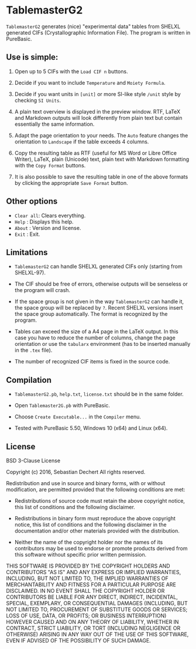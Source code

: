 # TablemasterG2

`TablemasterG2` generates (nice) "experimental data" tables from SHELXL generated CIFs (Crystallographic Information File).
The program is written in PureBasic.

## Use is simple:

1. Open up to 5 CIFs with the `Load CIF n` buttons.

2. Decide if you want to include `Temperature` and `Moiety Formula`.

3. Decide if you want units in `[unit]` or more SI-like style `/unit` style by checking `SI Units`.

4. A plain text overview is displayed in the preview window. RTF, LaTeX and Markdown outputs will look differently from plain text but contain essentially the same information. 

5. Adapt the page orientation to your needs. The `Auto` feature changes the orientation to `Landscape` if the table exceeds 4 columns.

6. Copy the resulting table as RTF (useful for MS Word or Libre Office Writer), LaTeX, plain (Unicode) text, plain text with Markdown formatting with the `Copy Format` buttons.

7. It is also possible to save the resulting table in one of the above formats by clicking the appropriate `Save Format` button.


## Other options

* `Clear all`: Clears everything.
* `Help`	 : Displays this help.
* `About`	 : Version and license.
* `Exit`	 : Exit.


## Limitations

* `TablemasterG2` can handle SHELXL generated CIFs only (starting from SHELXL-97).

* The CIF should be free of errors, otherwise outputs will be senseless or the program will crash.

* If the space group is not given in the way `TablemasterG2` can handle it, the space group will be replaced by `?`. Recent SHELXL versions insert the space group automatically. The format is recognized by the program. 

* Tables can exceed the size of a A4 page in the LaTeX output. In this case you have to reduce the number of columns, change the page orientation or use the `tabularx` environment (has to be inserted manually in the `.tex` file). 

* The number of recognized CIF items is fixed in the source code.

## Compilation

* `TablemasterG2.pb`, `help.txt`, `license.txt` should be in the same folder. 

* Open `Tablemaster2G.pb` with PureBasic. 

* Choose `Create Executable...` in the `Compiler` menu.

* Tested with PureBasic 5.50, Windows 10 (x64) and Linux (x64).

## License

BSD 3-Clause License

Copyright (c) 2016, Sebastian Dechert
All rights reserved.

Redistribution and use in source and binary forms, with or without
modification, are permitted provided that the following conditions are met:

* Redistributions of source code must retain the above copyright notice, this
  list of conditions and the following disclaimer.

* Redistributions in binary form must reproduce the above copyright notice,
  this list of conditions and the following disclaimer in the documentation
  and/or other materials provided with the distribution.

* Neither the name of the copyright holder nor the names of its
  contributors may be used to endorse or promote products derived from
  this software without specific prior written permission.

THIS SOFTWARE IS PROVIDED BY THE COPYRIGHT HOLDERS AND CONTRIBUTORS "AS IS"
AND ANY EXPRESS OR IMPLIED WARRANTIES, INCLUDING, BUT NOT LIMITED TO, THE
IMPLIED WARRANTIES OF MERCHANTABILITY AND FITNESS FOR A PARTICULAR PURPOSE ARE
DISCLAIMED. IN NO EVENT SHALL THE COPYRIGHT HOLDER OR CONTRIBUTORS BE LIABLE
FOR ANY DIRECT, INDIRECT, INCIDENTAL, SPECIAL, EXEMPLARY, OR CONSEQUENTIAL
DAMAGES (INCLUDING, BUT NOT LIMITED TO, PROCUREMENT OF SUBSTITUTE GOODS OR
SERVICES; LOSS OF USE, DATA, OR PROFITS; OR BUSINESS INTERRUPTION) HOWEVER
CAUSED AND ON ANY THEORY OF LIABILITY, WHETHER IN CONTRACT, STRICT LIABILITY,
OR TORT (INCLUDING NEGLIGENCE OR OTHERWISE) ARISING IN ANY WAY OUT OF THE USE
OF THIS SOFTWARE, EVEN IF ADVISED OF THE POSSIBILITY OF SUCH DAMAGE.


